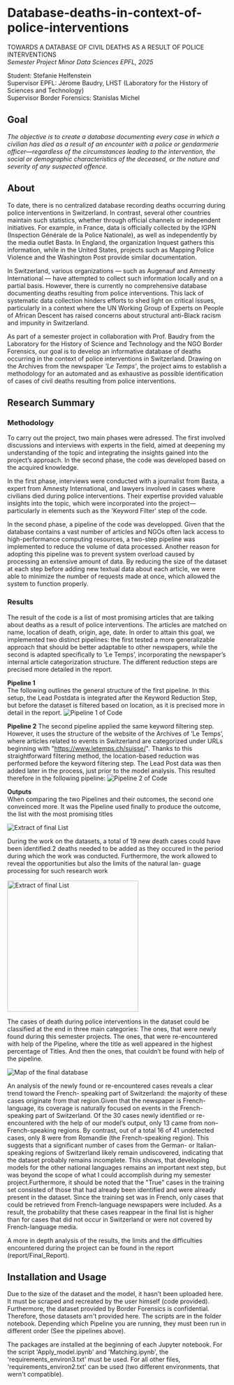# Database-deaths-in-context-of-police-interventions
TOWARDS A DATABASE OF CIVIL DEATHS AS A RESULT OF POLICE INTERVENTIONS  
*Semester Project Minor Data Sciences EPFL, 2025*

Student: Stefanie Helfenstein  
Supervisor EPFL: Jérome Baudry, LHST (Laboratory for the History of Sciences and Technology)  
Supervisor Border Forensics: Stanislas Michel  

## Goal
*The objective is to create a database documenting every case in which a civilian has died as a result of an encounter with a police or gendarmerie officer—regardless of the circumstances leading to the intervention, the social or demographic characteristics of the deceased, or the nature and severity of any suspected offence.*

## About
To date, there is no centralized database recording deaths occurring during police interventions in Switzerland. In contrast, several other countries maintain such statistics, whether through official channels or independent initiatives. For example, in France, data is officially collected by the IGPN (Inspection Générale de la Police Nationale), as well as independently by the media outlet Basta. In England, the organization Inquest gathers this information, while in the United States, projects such as Mapping Police Violence and the Washington Post provide similar documentation.

In Switzerland, various organizations — such as Augenauf and Amnesty International — have attempted to collect such information locally and on a partial basis. However, there is currently no comprehensive database documenting deaths resulting from police interventions. This lack of systematic data collection hinders efforts to shed light on critical issues, particularly in a context where the UN Working Group of Experts on People of African Descent has raised concerns about structural anti-Black racism and impunity in Switzerland.

As part of a semester project in collaboration with Prof. Baudry from the Laboratory for the History of Science and Technology and the NGO Border Forensics, our goal is to develop an informative database of deaths occurring in the context of police interventions in Switzerland. Drawing on the Archives from the newspaper *'Le Temps'*, the project aims to establish a methodology for an automated and as exhaustive as possible identification of cases of civil deaths resulting from police interventions. 

## Research Summary
### Methodology
To carry out the project, two main phases were adressed. The first involved discussions and interviews with experts in the field, aimed at deepening my understanding of the topic and integrating the insights gained into the project’s approach. In the second phase, the code was developed based on the acquired knowledge.

In the first phase, interviews were conducted with a journalist from Basta, a expert from Amnesty International, and lawyers involved in cases where civilians died during police interventions. Their expertise provided valuable insights into the topic, which were incorporated into the project—particularly in elements such as the 'Keyword Filter' step of the code.  
  
In the second phase, a pipeline of the code was developped. Given that the database contains a vast number of articles and NGOs often lack access to high-performance computing resources, a two-step pipeline was implemented to reduce the volume of data processed. Another reason for adopting this pipeline was to prevent system overload caused by processing an extensive amount of data. By reducing the size of the dataset at each step before adding new textual data about each article, we were able to minimize the number of requests made at once, which allowed the system to function properly.


### Results
The result of the code is a list of most promising articles that are talking about deaths as a result of police interventions. The articles are matched on name, location of death, origin, age, date. In order to attain this goal, we implemented two distinct pipelines: the first tested a more generalizable approach that should be better adaptable to other newspapers, while the second is adapted specifically to ’Le Temps’, incorporating the newspaper’s internal article categorization structure. The different reduction steps are precised more detailed in the report. 

**Pipeline 1**  
The following outlines the general structure of the first pipeline. In this setup, the Lead Postdata is integrated after the Keyword Reduction Step, but before the dataset is filtered based on location, as it is precised more in detail in the report.
![Pipeline 1 of Code](images/Pipeline1.png)


**Pipeline 2**
The second pipeline applied the same keyword filtering step. However, it uses the structure of the website of the Archives of ’Le Temps’, where articles related to events in Switzerland are categorized under URLs beginning with "https://www.letemps.ch/suisse/". Thanks to this straightforward filtering method, the location-based reduction was performed before the keyword filtering step. The Lead Post data was then added later in the process, just prior to the model analysis. This resulted therefore in the following pipeline:
![Pipeline 2 of Code](images/Pipeline2.png)

**Outputs**  
When comparing the two Pipelines and their outcomes, the second one conveinced more. It was the Pipeline used finally to produce the outcome, the list with the most promising titles  

![Extract of final List](images/List_titres.png)  

During the work on the datasets, a total of 19 new death cases could have been identified.2
deaths needed to be added as they occured in the period during which the work was conducted.
Furthermore, the work allowed to reveal the opportunities but also the limits of the natural lan-
guage processing for such research work  

<img src="images/Cases_per_cat.png" alt="Extract of final List" width="300"/>

The cases of death during police interventions in the dataset could be classified at the end in
three main categories: The ones, that were newly found during this semester projects. The ones,
that were re-encountered with help of the Pipeline, where the title as well appeared in the highest
percentage of Titles. And then the ones, that couldn’t be found with help of the pipeline.  

![Map of the final database](images/Map_final.png)  

An analysis of the newly found or re-encountered cases reveals a clear trend toward the French-
speaking part of Switzerland: the majority of these cases originate from that region.Given that
the newspaper is French-language, its coverage is naturally focused on events in the French-
speaking part of Switzerland. Of the 30 cases newly identified or re-encountered with the help of
our model’s output, only 13 came from non–French-speaking regions. By contrast, out of a total
16 of 41 undetected cases, only 8 were from Romandie (the French-speaking region). This suggests
that a significant number of cases from the German- or Italian-speaking regions of Switzerland
likely remain undiscovered, indicating that the dataset probably remains incomplete. This shows,
that developing models for the other national languages remains an important next step, but was
beyond the scope of what I could accomplish during my semester project.Furthermore, it should
be noted that the "True" cases in the training set consisted of those that had already been
identified and were already present in the dataset. Since the training set was in French, only
cases that could be retrieved from French-language newspapers were included. As a result, the
probability that these cases reappear in the final list is higher than for cases that did not occur
in Switzerland or were not covered by French-language media.  

A more in depth analysis of the results, the limits and the difficulties encountered during the project can be found in the report (report/Final_Report). 

## Installation and Usage 
Due to the size of the dataset and the model, it hasn't been uploaded here. It must be scraped and recreated by the user himself (code provided). Furthermore, the dataset provided by Border Forensics is confidential. Therefore, those datasets arn't provided here. The scripts are in the folder notebook. Depending which Pipeline you are running, they must been run in different order (See the pipelines above). 

The packages are installed at the beginning of each Jupyter notebook. For the script 'Apply_model.ipynb' and 'Matching.ipynb', the 'requirements_environ3.txt' must be used. For all other files, 'requirements_environ2.txt' can be used (two different environments, that wern't compatible). 

